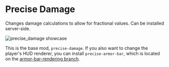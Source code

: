 # Precise Damage
Changes damage calculations to allow for fractional values. Can be installed server-side.

![precise_damage showcase](https://user-images.githubusercontent.com/57331134/173719872-c967412e-6184-428c-b5a8-f2a31ad5d810.gif)

This is the base mod, `precise-damage`. If you also want to change the player's HUD renderer, you can install `precise-armor-bar`, which is located on the [armor-bar-rendering branch](https://github.com/Andrew6rant/precise-armor/tree/armor-bar-rendering).